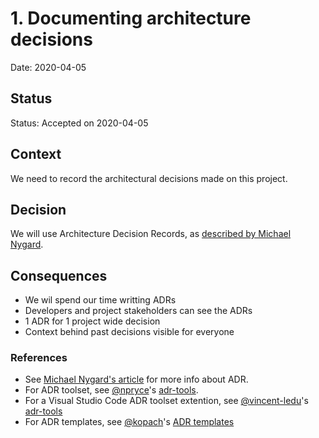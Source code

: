 # 1. Documenting architecture decisions

Date: 2020-04-05

## Status

Status: Accepted on 2020-04-05

## Context

We need to record the architectural decisions made on this project.

## Decision

We will use Architecture Decision Records, as [described by Michael Nygard](http://thinkrelevance.com/blog/2011/11/15/documenting-architecture-decisions).

## Consequences

* We wil spend our time writting ADRs
* Developers and project stakeholders can see the ADRs
* 1 ADR for 1 project wide decision
* Context behind past decisions visible for everyone

### References

* See [Michael Nygard's article](http://thinkrelevance.com/blog/2011/11/15/documenting-architecture-decisions) for more info about ADR.
* For ADR toolset, see [@npryce](https://github.com/npryce)'s [adr-tools](https://github.com/npryce/adr-tools).
* For a Visual Studio Code ADR toolset extention, see [@vincent-ledu](https://github.com/vincent-ledu)'s [adr-tools](https://marketplace.visualstudio.com/items?itemName=vincent-ledu.adr-tools)
* For ADR templates, see [@kopach](https://github.com/kopach)'s [ADR templates](https://github.com/kopach/adr-templates)
